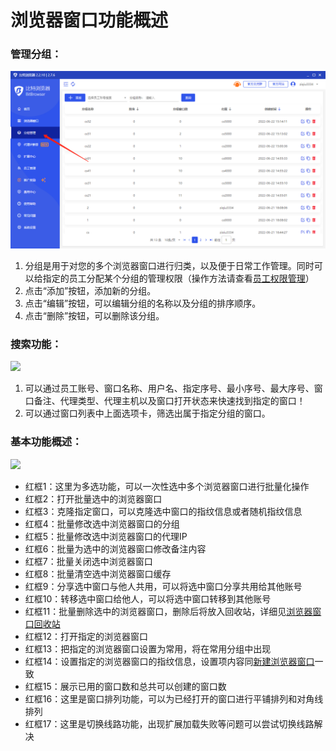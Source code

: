 # 浏览器窗口功能概述

### 管理分组：

![](<../../.gitbook/assets/1 (24).png>)

1. 分组是用于对您的多个浏览器窗口进行归类，以及便于日常工作管理。同时可以给指定的员工分配某个分组的管理权限（操作方法请查看[员工权限管理](../yuan-gong-quan-xian-guan-li/)）
2. 点击“添加”按钮，添加新的分组。
3. 点击“编辑”按钮，可以编辑分组的名称以及分组的排序顺序。
4. 点击“删除”按钮，可以删除该分组。

### 搜索功能：

![](../../.gitbook/assets/企业微信截图\_1671693102540.png)

1. 可以通过员工账号、窗口名称、用户名、指定序号、最小序号、最大序号、窗口备注、代理类型、代理主机以及窗口打开状态来快速找到指定的窗口！
2. 可以通过窗口列表中上面选项卡，筛选出属于指定分组的窗口。

### 基本功能概述：

![](../../.gitbook/assets/企业微信截图\_16588884418583.png)

* 红框1：这里为多选功能，可以一次性选中多个浏览器窗口进行批量化操作
* 红框2：打开批量选中的浏览器窗口
* 红框3：克隆指定窗口，可以克隆选中窗口的指纹信息或者随机指纹信息
* 红框4：批量修改选中浏览器窗口的分组
* 红框5：批量修改选中浏览器窗口的代理IP
* 红框6：批量为选中的浏览器窗口修改备注内容
* 红框7：批量关闭选中浏览器窗口
* 红框8：批量清空选中浏览器窗口缓存
* 红框9：分享选中窗口与他人共用，可以将选中窗口分享共用给其他账号
* 红框10：转移选中窗口给他人，可以将选中窗口转移到其他账号
* 红框11：批量删除选中的浏览器窗口，删除后将放入回收站，详细见[浏览器窗口回收站](../liu-lan-qi-chuang-kou-hui-shou-zhan.md)
* 红框12：打开指定的浏览器窗口
* 红框13：把指定的浏览器窗口设置为常用，将在常用分组中出现
* 红框14：设置指定的浏览器窗口的指纹信息，设置项内容同[新建浏览器窗口](xin-jian-liu-lan-qi-chuang-kou.md)一致
* 红框15：展示已用的窗口数和总共可以创建的窗口数
* 红框16：这里是窗口排列功能，可以为已经打开的窗口进行平铺排列和对角线排列
* 红框17：这里是切换线路功能，出现扩展加载失败等问题可以尝试切换线路解决

